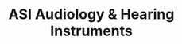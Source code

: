---
title: "ASI Audiology & Hearing Instruments"
url: /west-des-moines/asi-audiology-and-hearing-instruments/
shop: hearing aids
---